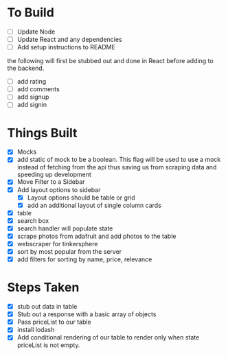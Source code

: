 # To Build
- [ ] Update Node
- [ ] Update React and any dependencies
- [ ] Add setup instructions to README

the following will first be stubbed out and done
in React before adding to the backend.
- [ ] add rating
- [ ] add comments
- [ ] add signup
- [ ] add signin

# Things Built
- [x] Mocks
- [x] add static of mock to
      be a boolean. This flag
      will be used to use a mock
      instead of fetching from
      the api thus saving us from
      scraping data and speeding
      up development
- [x] Move Filter to a Sidebar
- [x] Add layout options to sidebar
  - [x] Layout options should be table or grid
  - [x] add an additional layout of single column cards
- [x] table
- [x] search box
- [x] search handler will populate state
- [x] scrape photos from adafruit and add photos to the table
- [x] webscraper for tinkersphere
- [x] sort by most popular from the server
- [x] add filters for sorting by name, price, relevance

# Steps Taken
- [x] stub out data in table
- [x] Stub out a response with a basic array of objects
- [x] Pass priceList to our table
- [x] install lodash
- [x] Add conditional rendering of our table to render only
      when state priceList is not empty.

